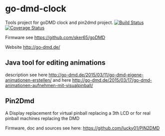 # go-dmd-clock

Tools project for goDMD clock and pin2dmd project. [![Build Status](https://drone.io/github.com/sker65/go-dmd-clock/status.png)](https://drone.io/github.com/sker65/go-dmd-clock/latest) [![Coverage Status](https://coveralls.io/repos/github/sker65/go-dmd-clock/badge.svg?branch=master)](https://coveralls.io/github/sker65/go-dmd-clock?branch=master)

Firmware see https://github.com/sker65/goDMD

Website http://go-dmd.de/

## Java tool for editing animations

description see here http://go-dmd.de/2015/03/11/go-dmd-eigene-animationen-erstellen/
and here http://go-dmd.de/2015/03/17/go-dmd-animationen-aufnehmen-mit-visualpinball/

## Pin2Dmd

A Display replacement for virtual pinball replacing a 3th LCD or for real pinball machines replacing the DMD

Firmware, doc and sources see here: https://github.com/lucky01/PIN2DMD



